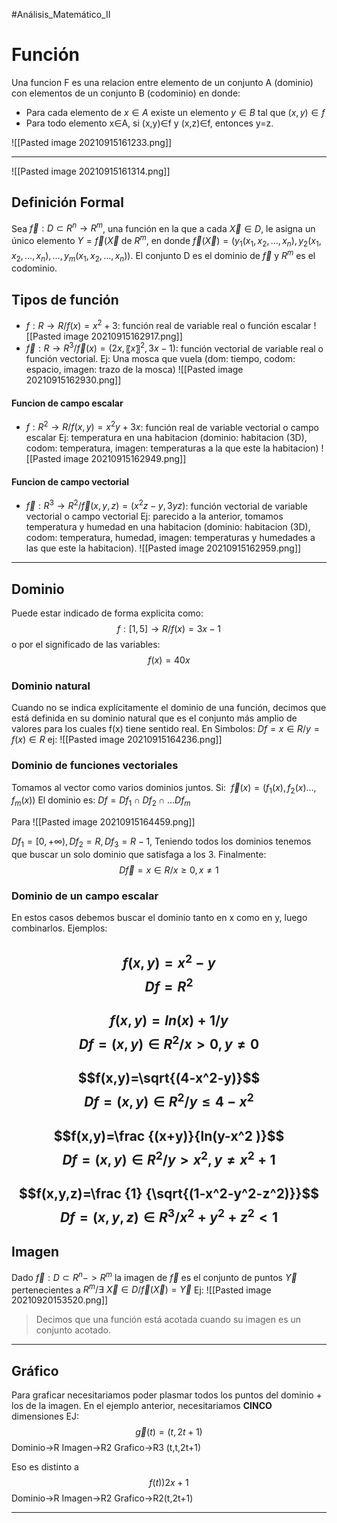 #Análisis_Matemático_II 
# Función
Una funcion F es una relacion entre elemento de un conjunto A (dominio) con elementos de un conjunto B (codominio) en donde:
- Para cada elemento de $x \in A$ existe un elemento $y \in B$ tal que $(x,y) \in f$
- Para todo elemento x∈A, si (x,y)∈f y (x,z)∈f, entonces y=z.

![[Pasted image 20210915161233.png]]

---
![[Pasted image 20210915161314.png]]


## Definición Formal
Sea $\vec f:D⊂R^n→R^m$, una función en la que a cada $\vec X \in D$, le asigna un único elemento $Y=\vec f(\vec X$ de $R^m$, en donde $\vec f(\vec X)=(y_1 (x_1,x_2,…,x_n ),y_2 (x_1,x_2,…,x_n ),…,y_m (x_1,x_2,…,x_n ))$. El conjunto D es el dominio de $\vec f$ y $R^m$ es el codominio.

## Tipos de función 
- $f:R→R / f(x)=x^2+3$: función real de variable real o función escalar
![[Pasted image 20210915162917.png]]
- $\vec f :R→R^3  /\vec f(x)=(2x,〖 x〗^2,3x-1)$: función vectorial de variable real o función vectorial.
 Ej: Una mosca que vuela (dom: tiempo, codom: espacio, imagen: trazo de la mosca)
![[Pasted image 20210915162930.png]]
#### Funcion de campo escalar
- $f:R^2→R / f(x,y)=x^2 y+3x$: función real de variable vectorial o campo escalar
Ej: temperatura en una habitacion (dominio: habitacion (3D), codom: temperatura, imagen: temperaturas a la que este la habitacion)
![[Pasted image 20210915162949.png]]
#### Funcion de campo vectorial
-    $\vec f :R^3→R^2/\vec f(x,y,z)=(x^2 z-y,3yz)$: función vectorial de variable vectorial o campo vectorial
Ej: parecido a la anterior, tomamos temperatura y humedad en una habitacion (dominio: habitacion (3D), codom: temperatura, humedad, imagen: temperaturas y humedades a las que este la habitacion). 
![[Pasted image 20210915162959.png]]

---
## Dominio
Puede estar indicado de forma explicita como:
$$f:[1, 5]→R / f(x)=3x-1$$
o por el significado de las variables: 
$$f(x)=40x$$

### Dominio natural
Cuando no se indica explícitamente el dominio de una función, decimos que está definida en su dominio natural que es el conjunto más amplio de valores para los cuales f(x) tiene sentido real.
En Simbolos: $Df={x∈R / y=f(x)∈R}$
ej: ![[Pasted image 20210915164236.png]]

### Dominio de funciones vectoriales
Tomamos al vector como varios dominios juntos.
Si:     $\vec f(x)=(f_1 (x),f_2 (x)…,f_m (x))$
El dominio es: $Df={Df_1∩Df_2∩…Df_m }$

Para ![[Pasted image 20210915164459.png]]

$Df_1=[0,+∞), Df_2=R, Df_3=R-{1},$
Teniendo todos los dominios tenemos que buscar un solo dominio que satisfaga a los 3.
Finalmente:
$$D\vec f={x∈R / x≥0, x≠1}$$

### Dominio de un campo escalar
En estos casos debemos buscar el dominio tanto en x como en y, luego combinarlos.
Ejemplos: 

   
$$f(x,y)=x^2-y$$
$$Df=R^2$$
---

 $$f(x,y)=ln⁡(x)+1/y$$ 
 $$Df={(x,y)∈R^2 / x>0,y≠0}$$
---
   $$f(x,y)=\sqrt{(4-x^2-y)}$$ 
$$Df={(x,y)∈R^2 / y≤4-x^2}$$
---
$$f(x,y)=\frac {(x+y)}{ln(y-x^2 )}$$
$$Df={(x,y)∈R^2 / y>x^2, y≠x^2+1}$$
---
$$f(x,y,z)=\frac {1} {\sqrt{(1-x^2-y^2-z^2)}}$$
$$Df={(x,y,z)∈R^3 / x^2+y^2+z^2<1}$$
---
## Imagen
Dado $\vec f:D \subset R^n->R^m$ la imagen de $\vec f$ es el conjunto de puntos $\vec Y$ pertenecientes a $R^m / ∃\  \vec X \in D / \vec f(\vec X) = \vec Y$
Ej: ![[Pasted image 20210920153520.png]]

>Decimos que una función está acotada cuando su imagen es un conjunto acotado.

---
## Gráfico
Para graficar necesitariamos poder plasmar todos los puntos del dominio + los de la imagen. En el ejemplo anterior, necesitariamos **CINCO** dimensiones
EJ:
$$\vec g(t)=(t,2t+1)$$
Dominio->R
Imagen->R2
Grafico->R3 (t,t,2t+1)

Eso es distinto a 
$$f(t))2x+1$$
Dominio->R
Imagen->R2
Grafico->R2(t,2t+1)

---
